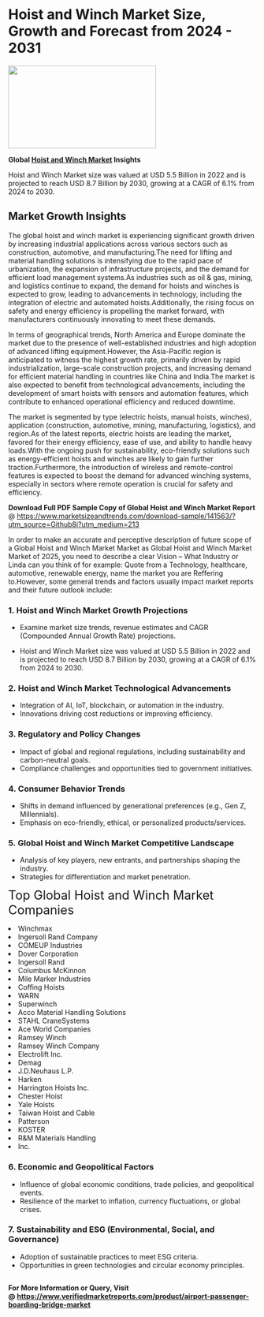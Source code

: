 <H1>Hoist and Winch Market Size, Growth and Forecast from 2024 - 2031</H1><img class="aligncenter size-medium wp-image-584254" src="https://thirdeyenews.in/wp-content/uploads/2024/09/Global-Market-Research-300x168.jpeg" alt="" width="300" height="168" /><p><strong>Global&nbsp;<a href="https://www.marketsizeandtrends.com/download-sample/141563/?utm_source=Github8j?utm_medium=213">Hoist and Winch Market</a> Insights</strong></p><p>Hoist and Winch Market size was valued at USD 5.5 Billion in 2022 and is projected to reach USD 8.7 Billion by 2030, growing at a CAGR of 6.1% from 2024 to 2030.</p><p><h2>Market Growth Insights</h2> <p>The global hoist and winch market is experiencing significant growth driven by increasing industrial applications across various sectors such as construction, automotive, and manufacturing.The need for lifting and material handling solutions is intensifying due to the rapid pace of urbanization, the expansion of infrastructure projects, and the demand for efficient load management systems.As industries such as oil & gas, mining, and logistics continue to expand, the demand for hoists and winches is expected to grow, leading to advancements in technology, including the integration of electric and automated hoists.Additionally, the rising focus on safety and energy efficiency is propelling the market forward, with manufacturers continuously innovating to meet these demands.</p> <p>In terms of geographical trends, North America and Europe dominate the market due to the presence of well-established industries and high adoption of advanced lifting equipment.However, the Asia-Pacific region is anticipated to witness the highest growth rate, primarily driven by rapid industrialization, large-scale construction projects, and increasing demand for efficient material handling in countries like China and India.The market is also expected to benefit from technological advancements, including the development of smart hoists with sensors and automation features, which contribute to enhanced operational efficiency and reduced downtime.</p> <p>The market is segmented by type (electric hoists, manual hoists, winches), application (construction, automotive, mining, manufacturing, logistics), and region.As of the latest reports, electric hoists are leading the market, favored for their energy efficiency, ease of use, and ability to handle heavy loads.With the ongoing push for sustainability, eco-friendly solutions such as energy-efficient hoists and winches are likely to gain further traction.Furthermore, the introduction of wireless and remote-control features is expected to boost the demand for advanced winching systems, especially in sectors where remote operation is crucial for safety and efficiency.</p> <p><span class=""><strong>Download Full PDF Sample Copy of Global Hoist and Winch Market Report</strong> @ <a href="https://www.marketsizeandtrends.com/download-sample/141563/?utm_source=Github8j?utm_medium=213" target="_blank">https://www.marketsizeandtrends.com/download-sample/141563/?utm_source=Github8j?utm_medium=213</a></span></p><p>In order to make an accurate and perceptive description of future scope of a Global&nbsp;Hoist and Winch Market Market as Global&nbsp;Hoist and Winch Market Market of 2025, you need to describe a clear Vision &ndash; What Industry or Linda can you think of for example: Quote from a Technology, healthcare, automotive, renewable energy, name the market you are Reffering to.However, some general trends and factors usually impact market reports and their future outlook include:</p><h3>1.&nbsp;<strong>Hoist and Winch Market Growth Projections</strong></h3><ul><li>Examine market size trends, revenue estimates and CAGR (Compounded Annual Growth Rate) projections.</li><li><p>Hoist and Winch Market size was valued at USD 5.5 Billion in 2022 and is projected to reach USD 8.7 Billion by 2030, growing at a CAGR of 6.1% from 2024 to 2030.</p></li></ul><h3>2.&nbsp;<strong>Hoist and Winch Market Technological Advancements</strong></h3><ul><li>Integration of AI, IoT, blockchain, or automation in the industry.</li><li>Innovations driving cost reductions or improving efficiency.</li></ul><h3>3.&nbsp;<strong>Regulatory and Policy Changes</strong></h3><ul><li>Impact of global and regional regulations, including sustainability and carbon-neutral goals.</li><li>Compliance challenges and opportunities tied to government initiatives.</li></ul><h3>4.&nbsp;<strong>Consumer Behavior Trends</strong></h3><ul><li>Shifts in demand influenced by generational preferences (e.g., Gen Z, Millennials).</li><li>Emphasis on eco-friendly, ethical, or personalized products/services.</li></ul><h3>5.&nbsp;<strong>Global Hoist and Winch Market Competitive Landscape</strong></h3><ul><li>Analysis of key players, new entrants, and partnerships shaping the industry.</li><li>Strategies for differentiation and market penetration.</li></ul><p data-pm-slice="1 1 []"><span style="color: inherit; font-family: inherit; font-size: 25px;">Top Global Hoist and Winch Market Companies</span></p><div class="" data-test-id=""><p><li>Winchmax</li><li> Ingersoll Rand Company</li><li> COMEUP Industries</li><li> Dover Corporation</li><li> Ingersoll Rand</li><li> Columbus McKinnon</li><li> Mile Marker Industries</li><li> Coffing Hoists</li><li> WARN</li><li> Superwinch</li><li> Acco Material Handling Solutions</li><li> STAHL CraneSystems</li><li> Ace World Companies</li><li> Ramsey Winch</li><li> Ramsey Winch Company</li><li> Electrolift Inc.</li><li> Demag</li><li> J.D.Neuhaus L.P.</li><li> Harken</li><li> Harrington Hoists Inc.</li><li> Chester Hoist</li><li> Yale Hoists</li><li> Taiwan Hoist and Cable</li><li> Patterson</li><li> KOSTER</li><li> R&M Materials Handling</li><li> Inc.</li></p></div><h3>6.&nbsp;<strong>Economic and Geopolitical Factors</strong></h3><ul><li>Influence of global economic conditions, trade policies, and geopolitical events.</li><li>Resilience of the market to inflation, currency fluctuations, or global crises.</li></ul><h3>7.&nbsp;<strong>Sustainability and ESG (Environmental, Social, and Governance)</strong></h3><ul><li>Adoption of sustainable practices to meet ESG criteria.</li><li>Opportunities in green technologies and circular economy principles.</li></ul><h2><strong style="font-size: 14px;">For More Information or Query, Visit @&nbsp;</strong><a style="background-color: #ffffff; font-size: 14px;" href="https://www.marketsizeandtrends.com/report/hoist-and-winch-market/" target="_blank">https://www.verifiedmarketreports.com/product/airport-passenger-boarding-bridge-market</a></h2>